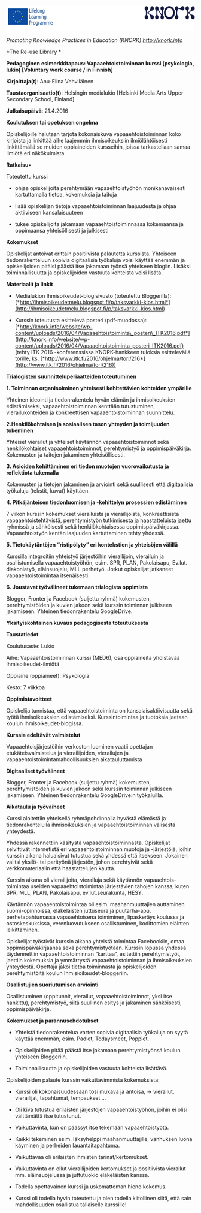 <img src="images\19bdde7bfa507b3934d7ce766d08ab84debe90cc/media/image1.png" width="624" height="65" />

*Promoting Knowledge Practices in Education (KNORK) http://knork.info*

*The Re-use Library *

**Pedagoginen esimerkkitapaus: Vapaaehtoistoiminnan kurssi (psykologia, lukio) \[Voluntary work course / in Finnish\]**

**Kirjoittaja(t)**: Anu-Elina Vehviläinen

**Taustaorganisaatio(t)**: Helsingin medialukio \[Helsinki Media Arts Upper Secondary School, Finland\]

**Julkaisupäivä**: 21.4.2016

**Koulutuksen tai opetuksen ongelma**

Opiskelijoille halutaan tarjota kokonaiskuva vapaaehtoistoiminnan koko kirjoista ja linkittää aihe laajemmin ihmisoikeuksiin ilmiölähtöisesti linkittämällä se muiden oppiaineiden kursseihin, joissa tarkastellaan samaa ilmiötä eri näkökulmista.

**Ratkaisu**•

Toteutettu kurssi

-   ohjaa opiskelijoita perehtymään vapaaehtoistyöhön monikanavaisesti kartuttamalla tietoa, kokemuksia ja taitoja

-   lisää opiskelijan tietoja vapaaehtoistoiminnan laajuudesta ja ohjaa aktiiviseen kansalaisuuteen

-   tukee opiskelijoita jakamaan vapaaehtoistoiminnassa kokemaansa ja oppimaansa yhteisöllisesti ja julkisesti

**Kokemukset**

Opiskelijat antoivat erittäin positiivista palautetta kurssista. Yhteiseen tiedonrakenteluun sopivia digitaalisia työkaluja voisi käyttää enemmän ja opiskelijoiden pitäisi päästä itse jakamaan työnsä yhteiseen blogiin. Lisäksi toiminnallisuutta ja opiskelijoiden vastuuta kohteista voisi lisätä.

**Materiaalit ja linkit**

-   Medialukion Ihmisoikeudet-blogisivusto (toteutettu Bloggerilla): [*http://ihmisoikeudetmelu.blogspot.fi/p/taksvarkki-kios.html*](http://ihmisoikeudetmelu.blogspot.fi/p/taksvarkki-kios.html)

-   Kurssin toteutusta esittelevä posteri (pdf-muodossa): [*http://knork.info/website/wp-content/uploads/2016/04/Vapaaehtoistoiminta\_posteri\_ITK2016.pdf*](http://knork.info/website/wp-content/uploads/2016/04/Vapaaehtoistoiminta_posteri_ITK2016.pdf) (tehty ITK 2016 -konferenssissa KNORK-hankkeen tuloksia esittelevällä torille, ks. [*http://www.itk.fi/2016/ohjelma/tori/216*](http://www.itk.fi/2016/ohjelma/tori/216))

**Trialogisten suunnitteluperiaatteiden toteutuminen**

**1. Toiminnan organisoiminen yhteisesti kehitettävien kohteiden ympärille**

Yhteinen ideointi ja tiedonrakentelu hyvän elämän ja ihmisoikeuksien edistämiseksi, vapaaehtoistoiminnan kenttään tutustuminen, vierailukohteiden ja konkreettisen vapaaehtoistoiminnan suunnittelu.

**2.Henkilökohtaisen ja sosiaalisen tason yhteyden ja toimijuuden tukeminen**

Yhteiset vierailut ja yhteiset käytännön vapaaehtoistoiminnot sekä henkilökohtaiset vapaaehtoistoiminnot, perehtymistyö ja oppimispäiväkirja. Kokemusten ja taitojen jakaminen yhteisöllisesti.

**3. Asioiden kehittäminen eri tiedon muotojen vuorovaikutusta ja reflektiota tukemalla**

Kokemusten ja tietojen jakaminen ja arviointi sekä suullisesti että digitaalisia työkaluja (tekstit, kuvat) käyttäen.

**4. Pitkäjänteisen tiedonluomisen ja -kehittelyn prosessien edistäminen**

7 viikon kurssin kokemukset vierailuista ja vierailijoista, konkreettisista vapaaehtoistehtävistä, perehtymistyön tutkimisesta ja haastatteluista jaettu ryhmissä ja sähköisesti sekä henkilökohtaisessa oppimispäiväkirjassa. Vapaaehtoistyön kentän laajuuden kartuttaminen tehty yhdessä.

**5. Tietokäytäntöjen “ristipölyty” eri kontekstien ja yhteisöjen välillä**

Kurssilla integroitiin yhteistyö järjestöihin vierailijoin, vierailuin ja osallistumisella vapaaehtoistyöhön, esim. SPR, PLAN, Pakolaisapu, Ev.lut. diakoniatyö, eläinsuojelu, MLL perhetyö. Jotkut opiskelijat jatkaneet vapaaehtoistoimintaa itsenäisesti.

**6. Joustavat työvälineet tukemaan trialogista oppimista**

Blogger, Fronter ja Facebook (suljettu ryhmä) kokemusten, perehtymistöiden ja kuvien jakoon sekä kurssin toiminnan julkiseen jakamiseen. Yhteinen tiedonrakentelu GoogleDrive.

**Yksityiskohtainen kuvaus pedagogisesta toteutuksesta**

**Taustatiedot**

Koulutusaste: Lukio

Aihe: Vapaaehtoistoiminnan kurssi (MED6), osa oppiaineita yhdistävää Ihmisoikeudet-ilmiötä

Oppiaine (oppiaineet): Psykologia

Kesto: 7 viikkoa

**Oppimistavoitteet**

Opiskelija tunnistaa, että vapaaehtoistoiminta on kansalaisaktiivisuutta sekä työtä ihmisoikeuksien edistämiseksi. Kurssintoimintaa ja tuotoksia jaetaan koulun Ihmisoikeudet-blogissa.

**Kurssia edeltävät valmistelut**

Vapaaehtoisjärjestöihin verkoston luominen vaatii opettajan etukäteisvalmistelua ja vierailijoiden, vierailujen ja vapaaehtoistoimintamahdollisuuksien aikatauluttamista

**Digitaaliset työvälineet**

Blogger, Fronter ja Facebook (suljettu ryhmä) kokemusten, perehtymistöiden ja kuvien jakoon sekä kurssin toiminnan julkiseen jakamiseen. Yhteinen tiedonrakentelu GoogleDrive:n työkaluilla.

**Aikataulu ja työvaiheet**

Kurssi aloitettiin yhteisellä ryhmäpohdinnalla hyvästä elämästä ja tiedonrakentelulla ihmisoikeuksien ja vapaaehtoistoiminnan välisestä yhteydestä.

Yhdessä rakennettiin käsitystä vapaaehtoistoiminnasta. Opiskelijat selvittivät internetistä eri vapaaehtoistoiminnan muotoja ja -järjestöjä, joihin kurssin aikana haluaisivat tutustua sekä yhdessä että itsekseen. Jokainen valitsi yksilö- tai parityönä järjestön, johon perehtyivät sekä verkkomateriaalin että haastattelujen kautta.

Kurssin aikana oli vierailijoita, vierailuja sekä käytännön vapaaehtois-toimintaa useiden vapaaehtoistoimintaa järjestävien tahojen kanssa, kuten SPR, MLL, PLAN, Pakolaisapu, ev.lut.seurakunta, HESY.

Käytännön vapaaehtoistoimintaa oli esim. maahanmuuttajien auttaminen suomi-opinnoissa, eläkeläisten juttuseura ja puutarha-apu, perhetapahtumassa vapaaehtoisena toimiminen, lipaskeräys koulussa ja ostoskeskuksissa, verenluovutukseen osallistuminen, kodittomien eläinten leikittäminen.

Opiskelijat työstivät kurssin aikana yhteistä toimintaa Facebookiin, omaa oppimispäiväkirjaansa sekä perehtymistyötään. Kurssin lopussa yhdessä täydennettiin vapaaehtoistoiminnan “karttaa”, esitettiin perehtymistyöt, jaettiin kokemuksia ja ymmärrystä vapaaehtoistoiminnan ja ihmisoikeuksien yhteydestä. Opettaja jakoi tietoa toiminnasta ja opiskelijoiden perehtymistöitä koulun Ihmisioikeudet-bloggeriin.

**Osallistujien suoriutumisen arviointi**

Osallistuminen (oppitunnit, vierailut, vapaaehtoistoiminnot, yksi itse hankittu), perehtymistyö, siitä suullinen esitys ja jakaminen sähköisesti, oppimispäiväkirja.

**Kokemukset ja parannusehdotukset**

-   Yhteistä tiedonrakentelua varten sopivia digitaalisia työkaluja on syytä käyttää enemmän, esim. Padlet, Todaysmeet, Popplet.

-   Opiskelijoiden pitää päästä itse jakamaan perehtymistyönsä koulun yhteiseen Bloggeriin.

-   Toiminnallisuutta ja opiskelijoiden vastuuta kohteista lisättävä.

Opiskelijoiden palaute kurssin vaikuttavimmista kokemuksista:

-   Kurssi oli kokonaisuudessaan tosi mukava ja antoisa, -&gt; vierailut, vierailijat, tapahtumat, tempaukset ...

-   Oli kiva tutustua erilaisten järjestöjen vapaaehtoistyöhön, joihin ei olisi välttämättä itse tutustunut.

-   Vaikuttavinta, kun on päässyt itse tekemään vapaaehtoistyötä.

-   Kaikki tekeminen esim. läksyhelppi maahanmuuttajille, vanhuksen luona käyminen ja perheiden lauantaitapahtuma.

-   Vaikuttavaa oli erilaisten ihmisten tarinat/kertomukset.

-   Vaikuttavinta on ollut vierailijoiden kertomukset ja positiivista vierailut mm. eläinsuojelussa ja juttutuokio eläkeläisten kanssa.

-   Todella opettavainen kurssi ja uskomattoman hieno kokemus.

-   Kurssi oli todella hyvin toteutettu ja olen todella kiitollinen siitä, että sain mahdollisuuden osallistua tällaiselle kurssille!


